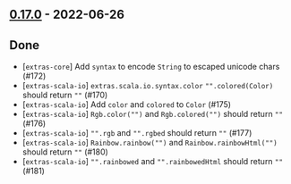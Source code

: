 ## [0.17.0](https://github.com/Kevin-Lee/extras/issues?utf8=%E2%9C%93&q=is%3Aissue+is%3Aclosed+-label%3Ainvalid+milestone%3Amilestone17) - 2022-06-26

## Done
* [`extras-core`] Add `syntax` to encode `String` to escaped unicode chars (#172)
* [`extras-scala-io`] `extras.scala.io.syntax.color` `"".colored(Color)` should return `""` (#170)
* [`extras-scala-io`] Add `color` and `colored` to `Color` (#175)
* [`extras-scala-io`] `Rgb.color("")` and `Rgb.colored("")` should return `""` (#176)
* [`extras-scala-io`] `"".rgb` and `"".rgbed` should return `""` (#177)
* [`extras-scala-io`] `Rainbow.rainbow("")` and `Rainbow.rainbowHtml("")` should return `""` (#180)
* [`extras-scala-io`] `"".rainbowed` and `"".rainbowedHtml` should return `""` (#181)